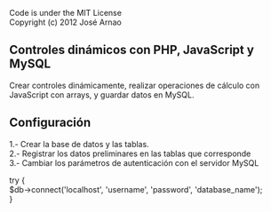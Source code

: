 Code is under the MIT License<br />
Copyright (c) 2012 José Arnao

Controles dinámicos con PHP, JavaScript y MySQL
-----------------------------------------------

Crear controles dinámicamente, realizar operaciones de cálculo con JavaScript con arrays, y guardar datos en MySQL.

Configuración
-------------
1.- Crear la base de datos y las tablas.<br />
2.- Registrar los datos preliminares en las tablas que corresponde<br />
3.- Cambiar los parámetros de autenticación con el servidor MySQL<br />

try {<br />
    $db->connect('localhost', 'username', 'password', 'database_name');<br />
} <br />
